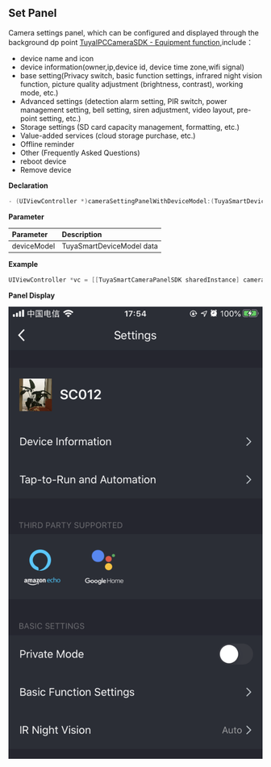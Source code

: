 ## Set Panel

Camera settings panel, which can be configured and displayed through the background dp point [TuyaIPCCameraSDK - Equipment function](https://tuyainc.github.io/tuyasmart_camera_ios_sdk_doc/en/resource/camera_device_points),include：

- device name and icon
- device information(owner,ip,device id, device time zone,wifi signal)
- base setting(Privacy switch, basic function settings, infrared night vision function, picture quality adjustment (brightness, contrast), working mode, etc.)
- Advanced settings (detection alarm setting, PIR switch, power management setting, bell setting, siren adjustment, video layout, pre-point setting, etc.)
- Storage settings (SD card capacity management, formatting, etc.)
- Value-added services (cloud storage purchase, etc.)
- Offline reminder
- Other (Frequently Asked Questions)
- reboot device
- Remove device


**Declaration**

```objective-c
- (UIViewController *)cameraSettingPanelWithDeviceModel:(TuyaSmartDeviceModel *)deviceModel;
```

**Parameter**

| Parameter   | Description               |
| :---------- | :------------------------ |
| deviceModel | TuyaSmartDeviceModel data |

**Example**

```objective-c
UIViewController *vc = [[TuyaSmartCameraPanelSDK sharedInstance] cameraSettingPanelWithDeviceModel:deviceModel]
```

**Panel Display**

![面板示意图](./images/camera_panel_set.PNG)